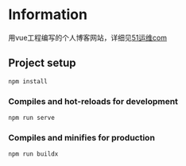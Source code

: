 
# Information
用vue工程编写的个人博客网站，详细见[51运维com](http://xuliliang.com)

## Project setup
```
npm install

```

### Compiles and hot-reloads for development
```
npm run serve
```

### Compiles and minifies for production
```
npm run buildx
```

